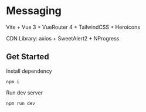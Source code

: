 # Messaging

Vite + Vue 3 + VueRouter 4 + TailwindCSS + Heroicons

CDN Library: axios + SweetAlert2 + NProgress

## Get Started

Install dependency

```
npm i
```

Run dev server

```
npm run dev
```
